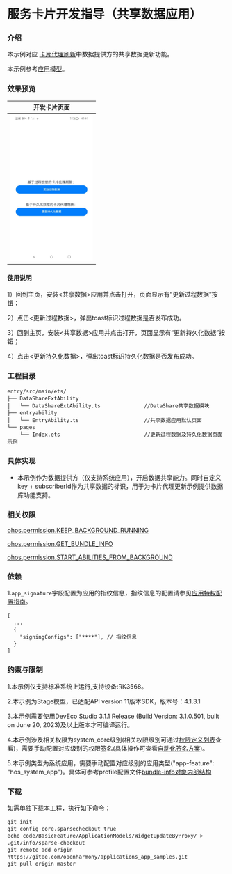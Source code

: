 # 服务卡片开发指导（共享数据应用）

### 介绍

本示例对应 [卡片代理刷新](https://gitee.com/openharmony/docs/blob/master/zh-cn/application-dev/application-models/arkts-ui-widget-update-by-proxy.md)中数据提供方的共享数据更新功能。

本示例参考[应用模型](https://gitee.com/openharmony/docs/tree/master/zh-cn/application-dev/application-models)。 

### 效果预览

|开发卡片页面|
|--------------------------------|
| <img src="screenshots/DatasharePage.jpeg" style="zoom: 33%;" /> |

#### 使用说明

1）回到主页，安装<共享数据>应用并点击打开，页面显示有“更新过程数据”按钮；

2）点击<更新过程数据>，弹出toast标识过程数据是否发布成功。

3）回到主页，安装<共享数据>应用并点击打开，页面显示有“更新持久化数据”按钮；

4）点击<更新持久化数据>，弹出toast标识持久化数据是否发布成功。

### 工程目录
```
entry/src/main/ets/
├── DataShareExtAbility
│   └── DataShareExtAbility.ts				//DataShare共享数据模块
├── entryability
│   └── EntryAbility.ts						//共享数据应用默认页面
└── pages
    └── Index.ets							//更新过程数据及持久化数据页面示例
```
### 具体实现

* 本示例作为数据提供方（仅支持系统应用），开启数据共享能力。同时自定义key + subscriberId作为共享数据的标识，用于为卡片代理更新示例提供数据库功能支持。

### 相关权限

[ohos.permission.KEEP_BACKGROUND_RUNNING](https://gitee.com/openharmony/docs/blob/master/zh-cn/application-dev/security/permission-list.md#ohospermissionkeep_background_running)

[ohos.permission.GET_BUNDLE_INFO](https://gitee.com/openharmony/docs/blob/master/zh-cn/application-dev/security/permission-list.md#ohospermissiongetbundleinfo)

[ohos.permission.START_ABILITIES_FROM_BACKGROUND](https://gitee.com/openharmony/docs/blob/master/zh-cn/application-dev/security/permission-list.md#ohospermissionstartabilitiesfrombackground)

### 依赖

1.`app_signature`字段配置为应用的指纹信息，指纹信息的配置请参见[应用特权配置指南](https://gitee.com/openharmony/docs/blob/master/zh-cn/device-dev/subsystems/subsys-app-privilege-config-guide.md#install_list_capabilityjson中配置)。

```
[
  ...
  {
    "signingConfigs": ["****"], // 指纹信息
  }
]
```


### 约束与限制

1.本示例仅支持标准系统上运行,支持设备:RK3568。

2.本示例为Stage模型，已适配API version 11版本SDK，版本号：4.1.3.1

3.本示例需要使用DevEco Studio 3.1.1 Release (Build Version: 3.1.0.501, built on June 20, 2023)及以上版本才可编译运行。

4.本示例涉及相关权限为system_core级别(相关权限级别可通过[权限定义列表](https://gitee.com/openharmony/docs/blob/master/zh-cn/application-dev/security/permission-list.md)查看)，需要手动配置对应级别的权限签名(具体操作可查看[自动化签名方案](https://gitee.com/link?target=https%3A%2F%2Fdocs.openharmony.cn%2Fpages%2Fv3.2%2Fzh-cn%2Fapplication-dev%2Fsecurity%2Fhapsigntool-overview.md%2F))。

5.本示例类型为系统应用，需要手动配置对应级别的应用类型("app-feature": "hos_system_app")。具体可参考profile配置文件[bundle-info对象内部结构]( https://gitee.com/openharmony/docs/blob/eb73c9e9dcdd421131f33bb8ed6ddc030881d06f/zh-cn/application-dev/security/app-provision-structure.md#bundle-info%E5%AF%B9%E8%B1%A1%E5%86%85%E9%83%A8%E7%BB%93%E6%9E%84 )

### 下载

如需单独下载本工程，执行如下命令：

```
git init
git config core.sparsecheckout true
echo code/BasicFeature/ApplicationModels/WidgetUpdateByProxy/ > .git/info/sparse-checkout
git remote add origin https://gitee.com/openharmony/applications_app_samples.git
git pull origin master
```
